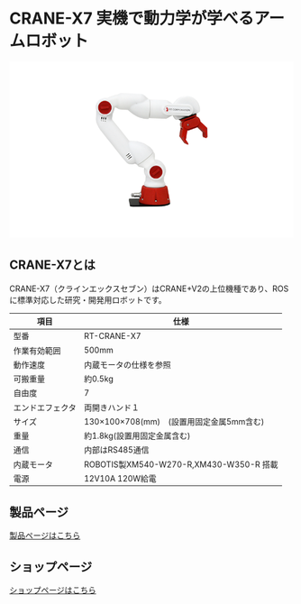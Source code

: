 # CRANE-X7 実機で動力学が学べるアームロボット

![CRANE-X7](img/CRANE-X7.png)

## CRANE-X7とは

CRANE-X7（クラインエックスセブン）はCRANE+V2の上位機種であり、ROSに標準対応した研究・開発用ロボットです。

| 項目 | 仕様 |
| ---- | ----------- |
| 型番 | RT-CRANE-X7 |
| 作業有効範囲 | 500mm |
| 動作速度 | 内蔵モータの仕様を参照 |
| 可搬重量 | 約0.5kg |
| 自由度 | 7 |
| エンドエフェクタ | 両開きハンド１ |
| サイズ | 130×100×708(mm)　(設置用固定金属5mm含む) |
| 重量 | 約1.8kg(設置用固定金属含む) |
| 通信 | 内部はRS485通信 |
| 内蔵モータ | ROBOTIS製XM540-W270-R,XM430-W350-R 搭載 |
| 電源 | 12V10A 120W給電 |

## 製品ページ

[製品ページはこちら](https://rt-net.jp/products/crane-x7/)

## ショップページ

[ショップページはこちら](https://www.rt-shop.jp/index.php?main_page=product_info&cPath=1348_1&products_id=3660)
